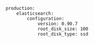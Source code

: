 <!-- usedin: [ _includes/_inlines/Deployment/common/building-a-manifest-file] - layout:code post: building-a-manifest-file_elasticsearch -->

```

production:
    elasticsearch:
        configuration:
            version: 0.90.7
            root_disk_size: 100
            root_disk_type: ssd

```
